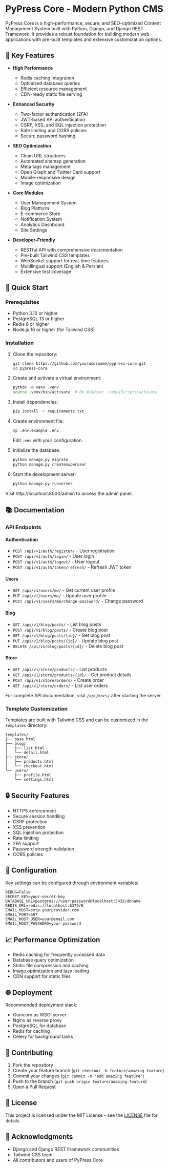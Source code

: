 # PyPress Core - Modern Python CMS

PyPress Core is a high-performance, secure, and SEO-optimized Content Management System built with Python, Django, and Django REST Framework. It provides a robust foundation for building modern web applications with pre-built templates and extensive customization options.

## 🌟 Key Features

- **High Performance**
  - Redis caching integration
  - Optimized database queries
  - Efficient resource management
  - CDN-ready static file serving

- **Enhanced Security**
  - Two-factor authentication (2FA)
  - JWT-based API authentication
  - CSRF, XSS, and SQL injection protection
  - Rate limiting and CORS policies
  - Secure password hashing

- **SEO Optimization**
  - Clean URL structures
  - Automated sitemap generation
  - Meta tags management
  - Open Graph and Twitter Card support
  - Mobile-responsive design
  - Image optimization

- **Core Modules**
  - User Management System
  - Blog Platform
  - E-commerce Store
  - Notification System
  - Analytics Dashboard
  - Site Settings

- **Developer-Friendly**
  - RESTful API with comprehensive documentation
  - Pre-built Tailwind CSS templates
  - WebSocket support for real-time features
  - Multilingual support (English & Persian)
  - Extensive test coverage

## 🚀 Quick Start

### Prerequisites

- Python 3.10 or higher
- PostgreSQL 13 or higher
- Redis 6 or higher
- Node.js 16 or higher (for Tailwind CSS)

### Installation

1. Clone the repository:
   ```bash
   git clone https://github.com/yourusername/pypress-core.git
   cd pypress-core
   ```

2. Create and activate a virtual environment:
   ```bash
   python -m venv .venv
   source .venv/bin/activate  # On Windows: .venv\Scripts\activate
   ```

3. Install dependencies:
   ```bash
   pip install -r requirements.txt
   ```

4. Create environment file:
   ```bash
   cp .env.example .env
   ```
   Edit `.env` with your configuration.

5. Initialize the database:
   ```bash
   python manage.py migrate
   python manage.py createsuperuser
   ```

6. Start the development server:
   ```bash
   python manage.py runserver
   ```

Visit http://localhost:8000/admin to access the admin panel.

## 📚 Documentation

### API Endpoints

#### Authentication
- `POST /api/v1/auth/register/` - User registration
- `POST /api/v1/auth/login/` - User login
- `POST /api/v1/auth/logout/` - User logout
- `POST /api/v1/auth/token/refresh/` - Refresh JWT token

#### Users
- `GET /api/v1/users/me/` - Get current user profile
- `PUT /api/v1/users/me/` - Update user profile
- `POST /api/v1/users/me/change-password/` - Change password

#### Blog
- `GET /api/v1/blog/posts/` - List blog posts
- `POST /api/v1/blog/posts/` - Create blog post
- `GET /api/v1/blog/posts/{id}/` - Get blog post
- `PUT /api/v1/blog/posts/{id}/` - Update blog post
- `DELETE /api/v1/blog/posts/{id}/` - Delete blog post

#### Store
- `GET /api/v1/store/products/` - List products
- `GET /api/v1/store/products/{id}/` - Get product details
- `POST /api/v1/store/orders/` - Create order
- `GET /api/v1/store/orders/` - List user orders

For complete API documentation, visit `/api/docs/` after starting the server.

### Template Customization

Templates are built with Tailwind CSS and can be customized in the `templates` directory:

```
templates/
├── base.html
├── blog/
│   ├── list.html
│   └── detail.html
├── store/
│   ├── products.html
│   └── checkout.html
└── users/
    ├── profile.html
    └── settings.html
```

## 🔒 Security Features

- HTTPS enforcement
- Secure session handling
- CSRF protection
- XSS prevention
- SQL injection protection
- Rate limiting
- 2FA support
- Password strength validation
- CORS policies

## 🔧 Configuration

Key settings can be configured through environment variables:

```env
DEBUG=False
SECRET_KEY=your-secret-key
DATABASE_URL=postgres://user:password@localhost:5432/dbname
REDIS_URL=redis://localhost:6379/0
EMAIL_HOST=smtp.yourprovider.com
EMAIL_PORT=587
EMAIL_HOST_USER=your@email.com
EMAIL_HOST_PASSWORD=your-password
```

## 📈 Performance Optimization

- Redis caching for frequently accessed data
- Database query optimization
- Static file compression and caching
- Image optimization and lazy loading
- CDN support for static files

## 🌐 Deployment

Recommended deployment stack:
- Gunicorn as WSGI server
- Nginx as reverse proxy
- PostgreSQL for database
- Redis for caching
- Celery for background tasks

## 🤝 Contributing

1. Fork the repository
2. Create your feature branch (`git checkout -b feature/amazing-feature`)
3. Commit your changes (`git commit -m 'Add amazing feature'`)
4. Push to the branch (`git push origin feature/amazing-feature`)
5. Open a Pull Request

## 📝 License

This project is licensed under the MIT License - see the [LICENSE](LICENSE) file for details.

## 🙏 Acknowledgments

- Django and Django REST Framework communities
- Tailwind CSS team
- All contributors and users of PyPress Core 